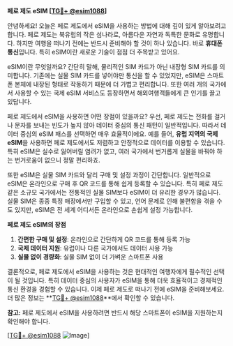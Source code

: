 **페로 제도 eSIM [[TG💪+ @esim1088](https://t.me/s/esim1088)]**

안녕하세요! 오늘은 페로 제도에서 eSIM을 사용하는 방법에 대해 깊이 있게 알아보려고 합니다. 페로 제도는 북유럽의 작은 섬나라로, 아름다운 자연과 독특한 문화로 유명합니다. 하지만 여행을 떠나기 전에는 반드시 준비해야 할 것이 하나 있습니다. 바로 **휴대폰 통신**입니다. 특히 eSIM이란 새로운 기술이 점점 더 주목받고 있어요.

eSIM이란 무엇일까요? 간단히 말해, 물리적인 SIM 카드가 아닌 내장형 SIM 카드를 의미합니다. 기존에는 실물 SIM 카드를 넣어야만 통신을 할 수 있었지만, eSIM은 스마트폰 본체에 내장된 형태로 작동하기 때문에 더 가볍고 편리합니다. 또한 여러 개의 국가에서 사용할 수 있는 국제 eSIM 서비스도 등장하면서 해외여행객들에게 큰 인기를 끌고 있답니다.

페로 제도에서 eSIM을 사용하면 어떤 장점이 있을까요? 우선, 페로 제도는 전화를 걸거나 문자를 보내는 빈도가 높지 않아 데이터 중심의 통신 패턴이 일반적입니다. 따라서 데이터 중심의 eSIM 패스를 선택하면 매우 효율적이에요. 예를 들어, **유럽 지역의 국제 eSIM**을 사용하면 페로 제도에서도 저렴하고 안정적으로 데이터를 이용할 수 있습니다. 특히 eSIM은 실수로 잃어버릴 염려가 없고, 여러 국가에서 번거롭게 실물을 바꿔야 하는 번거로움이 없으니 정말 편리하죠.

또한 eSIM은 실물 SIM 카드와 달리 구매 및 설정 과정이 간단합니다. 일반적으로 eSIM은 온라인으로 구매 후 QR 코드를 통해 쉽게 등록할 수 있습니다. 특히 페로 제도 같은 소규모 국가에서는 전통적인 실물 SIM보다 eSIM이 더 유리한 경우가 많습니다. 실물 SIM은 종종 특정 매장에서만 구입할 수 있고, 언어 문제로 인해 불편함을 겪을 수도 있지만, eSIM은 전 세계 어디서든 온라인으로 손쉽게 설정 가능합니다.

**페로 제도 eSIM의 장점**  
1. **간편한 구매 및 설정**: 온라인으로 간단하게 QR 코드를 통해 등록 가능  
2. **국제 데이터 지원**: 유럽이나 다른 국가에서도 데이터 사용 가능  
3. **실물 없이 경량화**: 실물 SIM 없이 더 가벼운 스마트폰 사용  

결론적으로, 페로 제도에서 eSIM을 사용하는 것은 현대적인 여행자에게 필수적인 선택이 될 것입니다. 특히 데이터 중심의 사용자가 eSIM을 통해 더욱 효율적이고 경제적인 통신 환경을 경험할 수 있습니다. 이제 페로 제도로 떠나기 전에 eSIM을 준비해보세요. 더 많은 정보는 **[TG💪+ @esim1088](https://t.me/s/esim1088)**에서 확인할 수 있습니다.

**참고:** 페로 제도에서 eSIM을 사용하려면 반드시 해당 스마트폰이 eSIM을 지원하는지 확인해야 합니다.  

[[TG💪+ @esim1088](https://t.me/s/esim1088) ![Image](https://i.postimg.cc/Y0z9fWf4/image.png)]